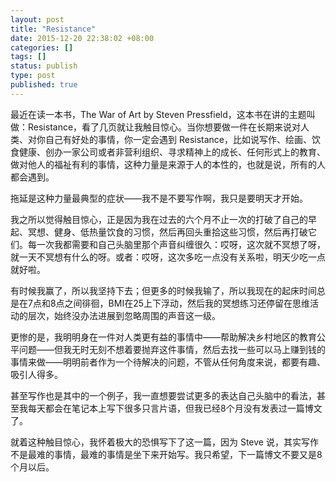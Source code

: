 ```yaml
---
layout: post
title: "Resistance"
date: 2015-12-20 22:38:02 +08:00
categories: []
tags: []
status: publish
type: post
published: true
---
```


最近在读一本书，The War of Art by Steven Pressfield，这本书在讲的主题叫做：Resistance，看了几页就让我触目惊心。当你想要做一件在长期来说对人类、对你自己有好处的事情，你一定会遇到 Resistance，比如说写作、绘画、饮食健康、创办一家公司或者非营利组织、寻求精神上的成长、任何形式上的教育、做对他人的福祉有利的事情，这种力量是来源于人的本性的，也就是说，所有的人都会遇到。

拖延是这种力量最典型的症状——我不是不要写作啊，我只是要明天才开始。

我之所以觉得触目惊心，正是因为我在过去的六个月不止一次的打破了自己的早起、冥想、健身、低热量饮食的习惯，然后再回头重拾这些习惯，然后再打破它们。每一次我都需要和自己头脑里那个声音纠缠很久：哎呀，这次就不冥想了呀，就一天不冥想有什么的呀。或者：哎呀，这次多吃一点没有关系啦，明天少吃一点就好啦。

有时候我赢了，所以我坚持下去；但更多的时候我输了，所以我现在的起床时间总是在7点和8点之间徘徊，BMI在25上下浮动，然后我的冥想练习还停留在思维活动的层次，始终没办法进展到忽略周围的声音这一级。

更惨的是，我明明身在一件对人类更有益的事情中——帮助解决乡村地区的教育公平问题——但我无时无刻不想着要抛弃这件事情，然后去找一些可以马上赚到钱的事情来做——明明前者作为一个待解决的问题，不管从任何角度来说，都要有趣、吸引人得多。

甚至写作也是其中的一个例子，我一直想要尝试更多的表达自己头脑中的看法，甚至我每天都会在笔记本上写下很多只言片语，但我已经8个月没有发表过一篇博文了。

就着这种触目惊心，我怀着极大的恐惧写下了这一篇，因为 Steve 说，其实写作不是最难的事情，最难的事情是坐下来开始写。我只希望，下一篇博文不要又是8个月以后。